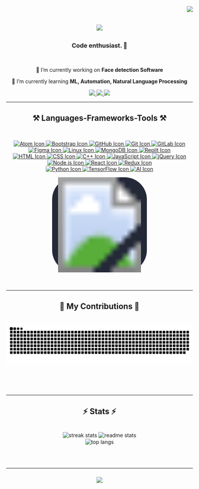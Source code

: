 <!--
**Mrt009/Mrt009** is a ✨ _special_ ✨ repository because its `README.md` (this file) appears on your GitHub profile.

Here are some ideas to get you started:

- 🔭 I’m currently working on ...
- 🌱 I’m currently learning ...
- 👯 I’m looking to collaborate on ...
- 🤔 I’m looking for help with ...
- 💬 Ask me about ...
- 📫 How to reach me: ...
- 😄 Pronouns: ...
- ⚡ Fun fact: ...
-->
<!--<h3 align="center">A passionate frontend developer from Nepal</h3>-->

<img align="right" src="https://visitor-badge.laobi.icu/badge?page_id=Mrt009.Mrt009" />

<h1 align="center">
    <img src="https://readme-typing-svg.herokuapp.com/?font=Righteous&size=35&center=true&vCenter=true&width=500&height=70&duration=4000&lines=Hi+There!+👋;+I'm+Matrika+Regmi!;" />
</h1>

<h3 align="center">Code enthusiast. 🚀 </h3>

<br/>

<div align="center">
 
 🔭 I’m currently working on **Face detection Software**
 
 🌱 I’m currently learning **ML, Automation, Natural Language Processing**

 </div>
 
<div align="center"> 
  <a href="mailto:matrikaregmi09@gmail.com">
    <img src="https://img.shields.io/badge/Gmail-333333?style=for-the-badge&logo=gmail&logoColor=red" />
  </a>
  <a href="https://linkedin.com/in/matrika-regmi" target="_blank">
    <img src="https://img.shields.io/badge/LinkedIn-0077B5?style=for-the-badge&logo=linkedin&logoColor=white" target="_blank" />
  </a>
  <a href="https://matrikaregmi.com.np" target="_blank">
   <img src="https://img.shields.io/badge/Portfolio-FF5722?style=for-the-badge&logo=todoist&logoColor=white" target="_blank" />
</a>

  </a>
</div>

 <hr/>
 
<h2 align="center">⚒️ Languages-Frameworks-Tools ⚒️</h2>
<br/>

<p align="center">
  

  <!-- Atom -->
  <a href="https://atom.io">
    <img src="https://skillicons.dev/icons?i=atom" alt="Atom Icon" />
  </a>

  <!-- Bootstrap -->
  <a href="https://getbootstrap.com">
    <img src="https://skillicons.dev/icons?i=bootstrap" alt="Bootstrap Icon" />
  </a>

  <!-- GitHub -->
  <a href="https://github.com">
    <img src="https://skillicons.dev/icons?i=github" alt="GitHub Icon" />
  </a>

  <!-- Git -->
  <a href="https://git-scm.com">
    <img src="https://skillicons.dev/icons?i=git" alt="Git Icon" />
  </a>

  <!-- GitLab -->
  <a href="https://about.gitlab.com">
    <img src="https://skillicons.dev/icons?i=gitlab" alt="GitLab Icon" />
  </a>

  <!-- Figma -->
  <a href="https://www.figma.com">
    <img src="https://skillicons.dev/icons?i=figma" alt="Figma Icon" />
  </a>

  <!-- Linux -->
  <a href="https://www.linux.org">
    <img src="https://skillicons.dev/icons?i=linux" alt="Linux Icon" />
  </a>

  <!-- MongoDB -->
  <a href="https://www.mongodb.com">
    <img src="https://skillicons.dev/icons?i=mongodb" alt="MongoDB Icon" />
  </a>

  <!-- Replit -->
  <a href="https://replit.com">
    <img src="https://skillicons.dev/icons?i=replit" alt="Replit Icon" />
  </a>
<br>
  <!-- HTML -->
  <a href="https://developer.mozilla.org/en-US/docs/Web/HTML">
    <img src="https://skillicons.dev/icons?i=html" alt="HTML Icon" />
  </a>

  <!-- CSS -->
  <a href="https://developer.mozilla.org/en-US/docs/Web/CSS">
    <img src="https://skillicons.dev/icons?i=css" alt="CSS Icon" />
  </a>

  <!-- C++ -->
  <a href="https://isocpp.org">
    <img src="https://skillicons.dev/icons?i=cpp" alt="C++ Icon" />
  </a>

  <!-- JavaScript -->
  <a href="https://developer.mozilla.org/en-US/docs/Web/JavaScript">
    <img src="https://skillicons.dev/icons?i=js" alt="JavaScript Icon" />
  </a>

  <!-- jQuery -->
  <a href="https://jquery.com">
    <img src="https://skillicons.dev/icons?i=jquery" alt="jQuery Icon" />
  </a>

  <!-- Node.js -->
  <a href="https://nodejs.org">
    <img src="https://skillicons.dev/icons?i=nodejs" alt="Node.js Icon" />
  </a>

  <!-- React -->
  <a href="https://reactjs.org">
    <img src="https://skillicons.dev/icons?i=react" alt="React Icon" />
  </a>

  <!-- Redux -->
  <a href="https://redux.js.org">
    <img src="https://skillicons.dev/icons?i=redux" alt="Redux Icon" />
  </a> <br>

  <!-- Python -->
  <a href="https://www.python.org">
    <img src="https://skillicons.dev/icons?i=py" alt="Python Icon" />
  </a>

  <!-- TensorFlow -->
  <a href="https://www.tensorflow.org">
    <img src="https://skillicons.dev/icons?i=tensorflow" alt="TensorFlow Icon" />
  </a>

  <!-- AI -->
  <a href="#">
    <img src="https://skillicons.dev/icons?i=ai" alt="AI Icon" />
  </a>

  <!-- Pandas -->
 <p align="center">
  <a href="https://pandas.pydata.org">
    <svg width="256" height="256" xmlns="http://www.w3.org/2000/svg">
      <rect width="100%" height="100%" fill="#242938" rx="60" />
      <!-- Replace the following with the actual URL for the Pandas icon -->
      <image href="https://pandas.pydata.org/static/img/pandas_white.svg" width="100%" height="100%" />
    </svg>
  </a>
</p>


  <!-- PyTorch 
 <a href="https://numpy.org">
    <svg width="256" height="256" xmlns="http://www.w3.org/2000/svg">
      <rect width="100%" height="100%" fill="#242938" rx="60" />
      <image href="https://numpy.org/images/logo.svg" width="100%" height="100%" />
    </svg>
  </a>-->


  <!-- NumPy 
  <a href="https://numpy.org">
    <img src="https://numpy.org/images/logo.svg" alt="NumPy Icon" style="width: 64px; height: 64px; border: 2px light black; padding: 4px;" />
  </a>

  <!-- Metasploit 
  <a href="https://www.metasploitunleashed.com">
    <img src="https://matplotlib.org/_static/logo_light.svg" alt="Metasploit Icon" style="width: 64px; height: 64px; border: 2px solid black; padding: 4px;" />
  </a> -->
</p>




</div>

<br/>
<hr/>

<div align="center">
  <h2>🐍 My Contributions 🐍</h2>
  <br>
  <img alt="snake eating my contributions" src="https://raw.githubusercontent.com/Mrt009/Mrt009/output/github-contribution-grid-snake.svg" />
  
  <br/><br/><br/>
</div>

<hr/>

<h2 align="center">⚡ Stats ⚡</h2>
<br>
<div align=center>
  <img width=390 src="https://streak-stats.demolab.com/?user=Mrt009&count_private=true&theme=react&border_radius=10" alt="streak stats"/>
  <img width=390 src="https://github-readme-stats.vercel.app/api?username=Mrt009&count_private=true&show_icons=true&theme=react&rank_icon=github&border_radius=10" alt="readme stats" />
  <br/>
  <img width=325 align="center" src="https://github-readme-stats.vercel.app/api/top-langs/?username=Mrt009&hide=HTML&langs_count=8&layout=compact&theme=react&border_radius=10&size_weight=0.5&count_weight=0.5&exclude_repo=github-readme-stats" alt="top langs" />
</div>

<br/><br/>

<hr/>

<h3 align="center">
    <img src="https://readme-typing-svg.herokuapp.com/?font=Righteous&size=25&center=true&vCenter=true&width=500&height=70&duration=4000&lines=Thanks+for+visiting!+✌️;Drop+me+a+msg+on+Linkedin!;I'm+always+willing+to+collaborate+:)">
</h3>

